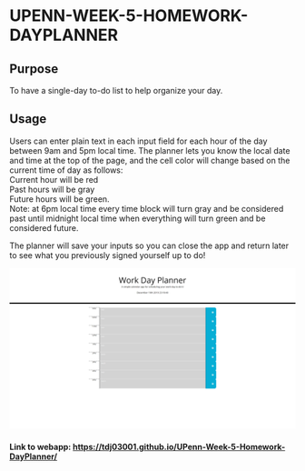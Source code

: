 # UPENN-WEEK-5-HOMEWORK-DAYPLANNER

## Purpose

To have a single-day to-do list to help organize your day.


## Usage

 Users can enter plain text in each input field for each hour of the day between 9am and 5pm local time. The planner lets you know the local date and time at the top of the page, and the cell color will change based on the current time of day as follows:  
 Current hour will be red  
 Past hours will be gray  
 Future hours will be green.  
 Note: at 6pm local time every time block will turn gray and be considered past until midnight local time when everything will turn green and be considered future.

 The planner will save your inputs so you can close the app and return later to see what you previously signed yourself up to do! 

 ![Screenshot](Assets/images/WorkDayScheduler.png)

 #### Link to webapp:  https://tdj03001.github.io/UPenn-Week-5-Homework-DayPlanner/
 